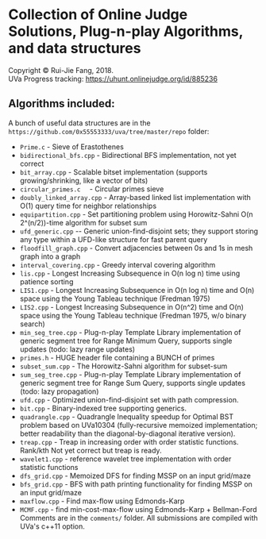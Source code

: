 # Collection of Online Judge Solutions, Plug-n-play Algorithms, and data structures
Copyright &copy; Rui-Jie Fang, 2018. <br>
UVa Progress tracking: https://uhunt.onlinejudge.org/id/885236
<br>

## Algorithms included:
A bunch of useful data structures are in the `https://github.com/0x55553333/uva/tree/master/repo` folder:
  - `Prime.c` - Sieve of Erastothenes
  - `bidirectional_bfs.cpp` - Bidirectional BFS implementation, not yet correct
  - `bit_array.cpp` - Scalable bitset implementation (supports growing/shrinking, like a vector of bits)
  - `circular_primes.c	` - Circular primes sieve
  - `doubly_linked_array.cpp` - Array-based linked list implementation with O(1) query time for neighbor relationships
  - `equipartition.cpp` - Set partitioning problem using Horowitz-Sahni O(n 2^(n/2))-time algorithm for subset sum
  - `ufd_generic.cpp` -- Generic union-find-disjoint sets; they support storing any type within a UFD-like structure for fast parent query
  - `floodfill_graph.cpp` - Convert adjacencies between 0s and 1s in mesh graph into a graph
  - `interval_covering.cpp` - Greedy interval covering algorithm 
  - `lis.cpp` - Longest Increasing Subsequence in O(n log n) time using patience sorting
  - `LIS1.cpp` - Longest Increasing Subsequence in O(n log n) time and O(n) space using the Young Tableau technique (Fredman 1975)
  - `LIS2.cpp` - Longest Increasing Subsequence in O(n^2) time and O(n) space using the Young Tableau technique (Fredman 1975, w/o binary search)
  - `min_seg_tree.cpp` - Plug-n-play Template Library implementation of generic segment tree for Range Minimum Query, supports single updates (todo: lazy range updates)
  - `primes.h` - HUGE header file containing a BUNCH of primes
  - `subset_sum.cpp` - The Horowitz-Sahni algorithm for subset-sum
  - `sum_seg_tree.cpp` - Plug-n-play Template Library implementation of generic segment tree for Range Sum Query, supports single updates (todo: lazy propagation)
  - `ufd.cpp` - Optimized union-find-disjoint set with path compression.
  - `bit.cpp` - Binary-indexed tree supporting generics.
  - `quadrangle.cpp` - Quadrangle Inequality speedup for Optimal BST problem based on UVa10304 (fully-recursive memoized implementation; better readability than the diagonal-by-diagonal iterative version).
  - `treap.cpp` - Treap in increasing order with order statistic functions. Rank/kth Not yet correct but treap is ready.
  - `wavelet1.cpp` - reference wavelet tree implementation with order statistic functions
  - `dfs_grid.cpp` - Memoized DFS for finding MSSP on an input grid/maze
  - `bfs_grid.cpp` - BFS with path printing functionality for finding MSSP on an input grid/maze
  - `maxflow.cpp` - Find max-flow using Edmonds-Karp
  - `MCMF.cpp` - find min-cost-max-flow using Edmonds-Karp + Bellman-Ford
Comments are in the `comments/` folder. All submissions are compiled with UVa's c++11 option.

